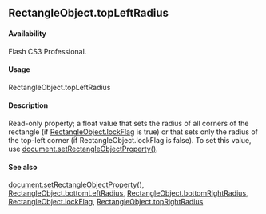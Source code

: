 ## RectangleObject.topLeftRadius

#### Availability

Flash CS3 Professional.

#### Usage

RectangleObject.topLeftRadius

#### Description

Read-only property; a float value that sets the radius of all corners of the rectangle (if [RectangleObject.lockFlag](../Rectangle_object/RectangleObjec2.md) is
true) or that sets only the radius of the top-left corner (if RectangleObject.lockFlag is false). To set this value, use [document.setRectangleObjectProperty()](../Document_object/docu9643.md).

#### See also

[document.setRectangleObjectProperty()](../Document_object/docu9643.md), [RectangleObject.bottomLeftRadius](../Rectangle_object/RectangleObject.md), [RectangleObject.bottomRightRadius](../Rectangle_object/RectangleObjec1.md), [RectangleObject.lockFlag](../Rectangle_object/RectangleObjec2.md), [RectangleObject.topRightRadius](../Rectangle_object/RectangleObjec4.md)

<span id="RectangleObject.topRightRadius" class="anchor"></span>
